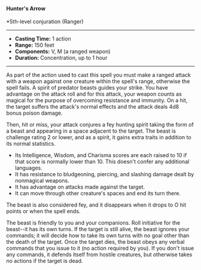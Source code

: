 #### Hunter's Arrow
*5th-level conjuration (Ranger)
___
- **Casting Time:** 1 action 
- **Range:** 150 feet 
- **Components:** V, M (a ranged weapon) 
- **Duration:** Concentration, up to 1 hour 
---
As part of the action used to cast this spell you must make a ranged attack with a weapon against one creature within the spell's range, otherwise the spell fails. A spirit of predator beasts guides your strike. You have advantage on the attack roll and for this attack, your weapon counts as magical for the purpose of overcoming resistance and immunity. On a hit, the target suffers the attack's normal effects and the attack deals 4d8 bonus poison damage. 

Then, hit or miss, your attack conjures a fey hunting spirit taking the form of a beast and appearing in a space adjacent to the target. The beast is challenge rating 2 or lower, and as a spirit, it gains extra traits in addition to its normal statistics. 

* Its Intelligence, Wisdom, and Charisma scores are each raised to 10 if that score is normally lower than 10. This doesn't confer any additional languages. 
* It has resistance to bludgeoning, piercing, and slashing damage dealt by nonmagical weapons. 
* It has advantage on attacks made against the target. 
* It can move through other creature's spaces and end its turn there. 

The beast is also considered fey, and it disappears when it drops to O hit points or when the spell ends. 

The beast is friendly to you and your companions. Roll initiative for the beast--it has its own turns. If the target is still alive, the beast ignores your commands; it will decide how to take its own turns with no goal other than the death of the target. Once the target dies, the beast obeys any verbal commands that you issue to it (no action required by you). If you don't issue any commands, it defends itself from hostile creatures, but otherwise takes no actions if the target is dead.
